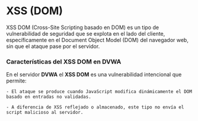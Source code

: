 # XSS (DOM)

XSS DOM (Cross-Site Scripting basado en DOM) es un tipo de vulnerabilidad de seguridad que se explota en el lado del cliente, específicamente en el Document Object Model (DOM) del navegador web, sin que el ataque pase por el servidor.

### Características del XSS DOM en DVWA

En el servidor **DVWA** el **XSS DOM** es una vulnerabilidad intencional que permite:

    - El ataque se produce cuando JavaScript modifica dinámicamente el DOM basado en entradas no validadas.

    - A diferencia de XSS reflejado o almacenado, este tipo no envía el script malicioso al servidor.

    


